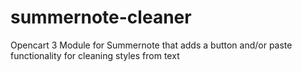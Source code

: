 # summernote-cleaner
Opencart 3 Module for Summernote that adds a button and/or paste functionality for cleaning styles from text
